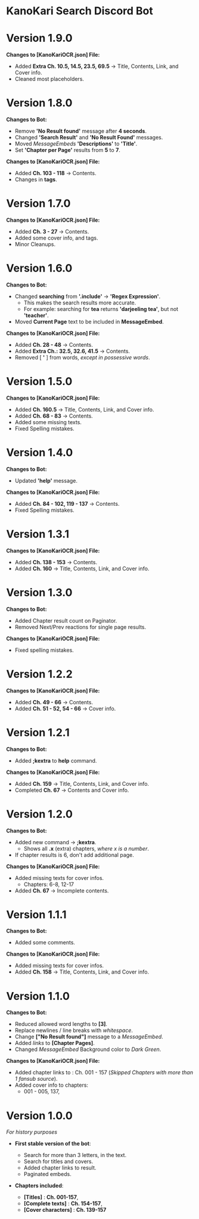 # KanoKari Search Discord Bot

# Version 1.9.0
  **Changes to [KanoKariOCR.json] File:**
  - Added **Extra Ch. 10.5, 14.5, 23.5, 69.5** -> Title, Contents, Link, and Cover info.
  - Cleaned most placeholders.

# Version 1.8.0
  **Changes to Bot:**
  - Remove **'No Result found'** message after **4 seconds**.
  - Changed **'Search Result'** and **'No Result Found'** messages.
  - Moved *MessageEmbeds* **'Descriptions'** to **'Title'**.
  - Set **'Chapter per Page'** results from **5** to **7**.
  
  **Changes to [KanoKariOCR.json] File:**
  - Added **Ch. 103 - 118** -> Contents.
  - Changes in **tags**.

# Version 1.7.0
  **Changes to [KanoKariOCR.json] File:**
  - Added **Ch. 3 - 27** -> Contents.
  - Added some cover info, and tags.
  - Minor Cleanups.

# Version 1.6.0
  **Changes to Bot:**
  - Changed **searching** from **'.include'** -> **'Regex Expression'**.
    - This makes the search results more accurate.
	- For example: searching for **tea** returns **'darjeeling tea'**, but not **'teacher'**.
  - Moved **Current Page** text to be included in **MessageEmbed**.
  
  **Changes to [KanoKariOCR.json] File:**
  - Added **Ch. 28 - 48** -> Contents.
  - Added **Extra Ch.: 32.5, 32.6, 41.5** -> Contents.
  - Removed [ **'** ] from words, *except in possessive words*.
  
# Version 1.5.0
  **Changes to [KanoKariOCR.json] File:**
  - Added **Ch. 160.5** -> Title, Contents, Link, and Cover info.
  - Added **Ch. 68 - 83** -> Contents.
  - Added some missing texts.
  - Fixed Spelling mistakes.

# Version 1.4.0
  **Changes to Bot:**
  - Updated **'help'** message.
  
  **Changes to [KanoKariOCR.json] File:**
  - Added **Ch. 84 - 102, 119 - 137** -> Contents.
  - Fixed Spelling mistakes.

# Version 1.3.1
  **Changes to [KanoKariOCR.json] File:**
  - Added **Ch. 138 - 153** -> Contents.
  - Added **Ch. 160** -> Title, Contents, Link, and Cover info.

# Version 1.3.0
  **Changes to Bot:**
  - Added Chapter result count on Paginator.
  - Removed Next/Prev reactions for single page results.
	
  **Changes to [KanoKariOCR.json] File:**
  - Fixed spelling mistakes.

# Version 1.2.2
  **Changes to [KanoKariOCR.json] File:**
  - Added **Ch. 49 - 66** -> Contents.
  - Added **Ch. 51 - 52, 54 - 66** -> Cover info.

# Version 1.2.1
  **Changes to Bot:**
  - Added **;kextra** to **help** command.
	
  **Changes to [KanoKariOCR.json] File:**
  - Added **Ch. 159** -> Title, Contents, Link, and Cover info.
  - Completed **Ch. 67** -> Contents and Cover info.

# Version 1.2.0
  **Changes to Bot:**
  - Added new command -> **;kextra**.
    - Shows all **.x** (extra) chapters, *where x is a number*.
  - If chapter results is 6, don't add additional page.
	
  **Changes to [KanoKariOCR.json] File:**
  - Added missing texts for cover infos.
    - Chapters: 6-8, 12-17
  - Added **Ch. 67** -> Incomplete contents.

# Version 1.1.1
  **Changes to Bot:**
  - Added some comments.
	
  **Changes to [KanoKariOCR.json] File:**
  - Added missing texts for cover infos.
  - Added **Ch. 158** -> Title, Contents, Link, and Cover info.
	
# Version 1.1.0
  **Changes to Bot:**
  - Reduced allowed word lengths to **[3]**.
  - Replace newlines / line breaks with *whitespace*.
  - Change **["No Result found"]** message to a *MessageEmbed*.
  - Added *links* to **[Chapter Pages]**.
  - Changed *MessageEmbed* Background color to *Dark Green*.

  **Changes to [KanoKariOCR.json] File:**
  - Added chapter links to : Ch. 001 - 157 (*Skipped Chapters with more than 1 fansub source*).
  - Added cover info to chapters:
    - 001 - 005, 137,

# Version 1.0.0
  *For history purposes*
  
  - **First stable version of the bot**:
    - Search for more than 3 letters, in the text.
    - Search for titles and covers.
    - Added chapter links to result.
    - Paginated embeds.
	
  - **Chapters included**:
	- **[Titles]** : **Ch. 001-157**,
    - **[Complete texts]** : **Ch. 154-157**,
    - **[Cover characters]** : **Ch. 139-157**